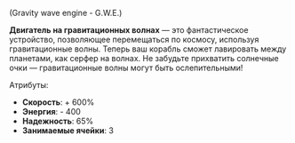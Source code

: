 (Gravity wave engine - G.W.E.)

**Двигатель на гравитационных волнах** — это фантастическое устройство, позволяющее перемещаться по космосу, используя гравитационные волны. Теперь ваш корабль сможет лавировать между планетами, как серфер на волнах. Не забудьте прихватить солнечные очки — гравитационные волны могут быть ослепительными!

Атрибуты:
- **Скорость**: + 600%
- **Энергия**: - 400
- **Надежность**: 65%
- **Занимаемые ячейки**: 3